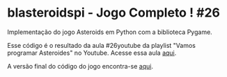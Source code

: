 # blasteroidspi - Jogo Completo ! #26
Implementação do jogo Asteroids em Python com a biblioteca Pygame.

Esse código é o resultado da aula #26youtube da playlist "Vamos programar Asteroides" no Youtube. Acesse essa aula [aqui](https://youtu.be/npEi5iAxM4E).

A versão final do código do jogo encontra-se [aqui](https://github.com/camargo-advanced/blasteroidspi).
